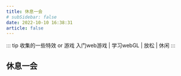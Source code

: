 ```yaml
---
title: 休息一会
# subSidebar: false
date: 2022-10-10 16:38:31
article: false
---
```

::: tip 收集的一些特效 or 游戏
   入门web游戏 | 学习webGL | 放松 | 休闲
:::

<!-- more -->
## 休息一会

<GameNav />

<GameNav />

<script setup lang="ts">
import GameNav from "@GameNav";
</script>